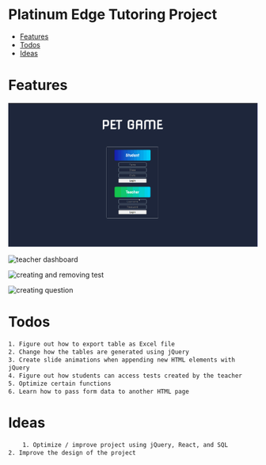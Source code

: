 # Platinum Edge Tutoring Project
  <!--- Description --->
  * [Features](#features)
  * [Todos](#todos)
  * [Ideas](#ideas)

# Features
  ![loadingpage](images_videos/loadingpage_2.gif)
  <!---
		1. multi-select window that allows the teacher to send tests to students in a specific class
  --->
  ![teacher dashboard](images_videos/teacher%20dashboard_2.gif)
  <!---
	  2. selecting multiple students / questions / tests and delete them
  --->
  ![creating and removing test](images_videos/creating%20new%20test.gif)

  ![creating question](images_videos/creating%20question.gif)
  
# Todos
    1. Figure out how to export table as Excel file
    2. Change how the tables are generated using jQuery
    3. Create slide animations when appending new HTML elements with jQuery
    4. Figure out how students can access tests created by the teacher
    5. Optimize certain functions
	6. Learn how to pass form data to another HTML page


# Ideas
		1. Optimize / improve project using jQuery, React, and SQL 
    2. Improve the design of the project